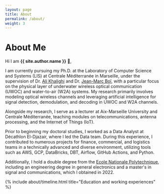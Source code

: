 ```yaml
---
layout: page
title: About
permalink: /about/
weight: 3
---
```


# **About Me**

Hi I am **{{ site.author.name }}** :wave:,<br>

I am currently pursuing my Ph.D. at the Laboratory of Computer Science and Systems (LIS) at Centrale Méditerranée in Marseille, under the supervision of Dr. <a href="https://www.fresnel.fr/perso/khalighi/">Ali Khalighi</a> and Dr. <a href="https://www.researchgate.net/profile/Jean-Marc-Boi">Jean-Marc Boï</a>, with a particular focus on the physical layer of underwater wireless optical communication (UWOC) and water-to-air (W2A) systems. My research primarily involves modeling optical wireless channels and leveraging artificial intelligence for signal detection, demodulation, and decoding in UWOC and W2A channels.

Alongside my research, I serve as a lecturer at Aix-Marseille University and Centrale Méditerranée, teaching modules on telecommunications, antenna processing, and the Internet of Things (IoT).

Prior to beginning my doctoral studies, I worked as a Data Analyst at Décathlon El-Djazair, where I led the Data team. During this experience, I contributed to numerous projects for finance, commercial, and logistics teams in a technically advanced and diverse environment, utilizing tools such as AWS, GCP, DataBricks, DBT, Airflow, GitHub Actions, and Python.

Additionally, I hold a double degree from the <a href="https://www.enp.edu.dz/fr/">Ecole Nationale Polytechnique</a>, including an engineering degree in general electronics and a master's in signal and communications, which I obtained in 2022.

<!-- <div class="row">
{% include about/skills.html title="Programming Skills" source=site.data.programming-skills %}
{% include about/skills.html title="Other Skills" source=site.data.other-skills %}
</div> -->

<div class="row">
{% include about/timeline.html title="Education and working experiences" %}
</div>